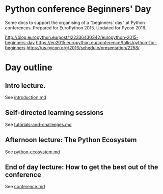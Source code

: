 # Python conference Beginners' Day

Some docs to support the organising of a "beginners' day" at Python
conferences.  Prepared for EuroPython 2015. Updated for Pycon 2016.

http://blog.europython.eu/post/122336430342/europython-2015-beginners-day
https://ep2015.europython.eu/conference/talks/python-for-beginners
https://us.pycon.org/2016/schedule/presentation/2258/

# Day outline

## Intro lecture.

See [introduction.md](introduction.md)

## Self-directed learning sessions

See [tutorials-and-challenges.md](tutorials-and-challenges.md)

## Afternoon lecture: The Python Ecosystem

See [python-ecosystem.md](python-ecosystem.md)

##  End of day lecture:  How to get the best out of the conference

See [conference.md](conference.md)

